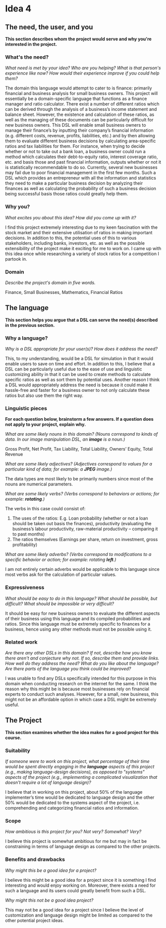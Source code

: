 # Idea 4

## The need, the user, and you
**This section describes whom the project would serve and why you're interested
in the project.**


### What's the need?
_What need is met by your idea? Who are you helping? What is that person's
experience like now? How would their experience improve if you could help 
them?_

The domain this language would attempt to cater to is finance: primarily financial and business analysis for small business owners. This project will essentially be a domain-specific language that functions as a finance manager and ratio calculator. There exist a number of different ratios which can be derived through the analysis of a business’s income statement and balance sheet. However, the existence and calculation of these ratios, as well as the managing of these documents can be particularly difficult for new business owners. This DSL will enable small business owners to manage their finance’s by inputting their company’s financial information (e.g. different costs, revenue, profits, liabilities, etc.) and by then allowing them to evaluate different business decisions by calculating area-specific ratios and tax liabilities for them. For instance, when trying to decide whether or not to take out a bank loan, a business owner could run a method which calculates their debt-to-equity ratio, interest coverage ratio, etc. and basis those and past financial information, outputs whether or not it is statistically recommendable to do so. Currently, several new businesses may fail due to poor financial management in the first few months. Such a DSL which provides an entrepreneur with all the information and statistics they need to make a particular business decision by analyzing their finances as well as calculating the probability of such a business decision being successful basis those ratios could greatly help them.

### Why you?
_What excites you about this idea? How did you come up with it?_

I find this project extremely interesting due to my keen fascination with the stock market and their extensive utilisation of ratios in making important decisions. In addition to this, the potential uses of this to various stakeholders, including banks, investors, etc. as well as the possible extensibility of the project make it exciting for me to work on. I came up with this idea once while researching a variety of stock ratios for a competition I partook in.

### Domain
_Describe the project's domain in five words._

Finance, Small Businesses, Mathematics, Financial Ratios

## The language
**This section helps you argue that a DSL can serve the need(s) described in
the previous section.**

### Why a language?
_Why is a DSL appropriate for your user(s)? How does it address the need?_

This, to my understanding, would be a DSL for simulation in that it would enable users to save on time and effort. In addition to this, I believe that a DSL can be particularly useful due to the ease of use and linguistic customizing ability in that it can be used to create methods to calculate specific ratios as well as sort them by potential uses. Another reason I think a DSL would appropriately address the need is because it could make it hassle-free and faster for a business owner to not only calculate these ratios but also use them the right way.

### Linguistic pieces
**For each question below, brainstorm a few answers. If a question does not
apply to your project, explain why.**

_What are some likely nouns in this domain? (Nouns correspond to kinds of
data. In our image manipulation DSL, an **image** is a noun.)_

Gross Profit, Net Profit, Tax Liability, Total Liability, Owners’ Equity, Total Revenue

_What are some likely adjectives? (Adjectives correspond to values for a
particular kind of data; for example: a **JPEG** image.)_ 

The data types are most likely to be primarily numbers since most of the nouns are numerical parameters.

_What are some likely verbs? (Verbs correspond to behaviors or actions; for
example: **rotating**.)_

The verbs in this case could consist of:

1)    The uses of the ratios: E.g. Loan probability (whether or not a loan should be taken out basis the finances), productivity (evaluating the business’s labour productivity, raw-material productivity – comparing it to past months)
2)    The ratios themselves (Earnings per share, return on investment, gross profitability)

_What are some likely adverbs? (Verbs correspond to modifications to a specific
behavior or action; for example: rotating **left**.)_

I am not entirely certain adverbs would be applicable to this language since most verbs ask for the calculation of particular values.

### Expressiveness
_What should be easy to do in this language? What should be possible, but
difficult? What should be impossible or very difficult?_

It should be easy for new business owners to evaluate the different aspects of their business using this language and its compiled probabilities and ratios. Since this language must be extremely specific to finances for a business, hence using any other methods must not be possible using it.

### Related work
_Are there any other DSLs in this domain? If not, describe how you know there
aren't and conjecture why not. If so, describe them and provide links. How well
do they address the need? What do you like about the language? Are there parts
of the language you think could be improved?_

I was unable to find any DSLs specifically intended for this purpose in this domain when conducting research on the internet for the same. I think the reason why this might be is because most businesses rely on financial experts to conduct such analyses. However, for a small, new business, this might not be an affordable option in which case a DSL might be extremely useful.

## The Project
**This section examines whether the idea makes for a good project for this
course.**

### Suitability
_If someone were to work on this project, what percentage of their time would be
spent directly engaging in the **language** aspects of this project (e.g.,
making language-design decisions), as opposed to "systems" aspects of the
project (e.g., implementing a complicated visualization that doesn't require a
lot of language design)?_

I believe that in working on this project, about 50% of the language implementer’s time would be dedicated to language design and the other 50% would be dedicated to the systems aspect of the project, i.e. comprehending and categorizing financial ratios and information.


### Scope
_How ambitious is this project for you? Not very? Somewhat? Very?_

I believe this project is somewhat ambitious for me but may in fact be constraining in terms of language design as compared to the other projects.


### Benefits and drawbacks
_Why might this be a good idea for a project?_ 

I believe this might be a good idea for a project since it is something I find interesting and would enjoy working on. Moreover, there exists a need for such a language and its users could greatly benefit from such a DSL.


_Why might this not be a good idea project?_

This may not be a good idea for a project since I believe the level of customization and language design might be limited as compared to the other potential project ideas.

